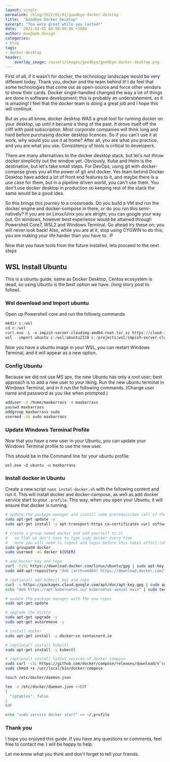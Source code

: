 ```yaml
---
layout: single
permalink: /blog/2022/02/01/goodbye-docker-desktop
title:  "Goodbye Docker Desktop"
excerpt: "You were great while you lasted!"
date:   2022-02-01 00:00:00:00 +1000
author: max@aem.design
categories:
- blog
tags:
- docker-desktop
header:
    overlay_image: /assets/images/goodbye/goodbye-docker-desktop.png
---
```


First of all, if it wasn't for docker, the technology landscape would be very different today. Thank you, docker and the team behind it! I do feel that some technologies that come out as open-source and force other vendors to show their cards. Docker single-handled changed the way a lot of things are done in software development; this is probably an understatement, as it is amazing! I feel that the docker team is doing a great job and I hope this will continue.

But as you all know, docker desktop WAS a great tool for running docker on your desktop, up until it became a thing of the past. It drove itself off the cliff with paid subscription. Most corporate companies will think long and hard before purchasing docker desktop licences. So if you can't use it at work, why would you use it at home? After all, you are what you practice, and you are what you use. Consistency of tools is critical to developers.

There are many alternatives to the docker desktop stack, but let's not throw docker simplicity out the window yet. Obviously, Kube and Helm is the destination, but let's take small steps. For DevOps, using git with docker-compose gives you all the power of git and docker. Yes team behind Docker Desktop have added a lot of front end features to it, and maybe there is a use case for them, but in a pipeline driven world, you can't use them. You don't use docker desktop in production so keeping rest of the stack the same would be a good idea.

So this brings this journey to a crossroads. Do you build a VM and run the docker engine and docker-compose in there, or do you run this semi-natively? If you are on Linux/Unix you are alright; you can google your way out. On windows, however best experience would be attained through Powershell Core7, WSL2 and Windows Terminal. Go ahead try these on; you will never look back! Also, while you are at it, stop using CYGWIN to do this; you are making your life harder than you have to. :P

Now that you have tools from the future installed, lets proceed to the next steps

## WSL Install Ubuntu

This is a ubuntu guide, same as Docker Desktop, Centos ecosystem is dead, so using Ubuntu is the best option we have. (long story post to follow).

### Wsl download and Import ubuntu

Open up Powershell core and run the followig commands.

```powershell
mkdir c:/wsl
cd c:/wsl
curl.exe -L -o impish-server-cloudimg-amd64-root.tar.xz https://cloud-images.ubuntu.com/impish/current/impish-server-cloudimg-amd64-root.tar.xz
wsl --import ubuntu c:/wsl/ubuntu2110 c:/projects/wsl/impish-server-cloudimg-amd64-wsl.rootfs.tar.gz
```

Now you have a ubuntu image in your WSL, you can restart Windows Terminal, and it will appear as a new option.

### Config Ubuntu

Because we did not use MS apx, the new Ubuntu has only a root user; best approach is to add a new user to your liking. Run the new ubuntu terminal in Windows Terminal, and in it run the following commands. (Change user name and password as you like when prompted.)

```bash
adduser -d /home/maxbarrass -m maxbarrass
passwd maxbarrass
addgroup maxbarrass sudo
usermod -aG sudo maxbarrass
```

### Update Windows Terminal Profile

Now that you have a new user in your Ubuntu, you can update your Windows Terminal profile to use the new user.

This should be in the Command line for your ubuntu profile:

```
wsl.exe -d ubuntu -u maxbarrass
```

### Install docker in Ubuntu

Create a new script `nano instal-docker.sh` with the following content and run it. This will install docker and docker-compose, as well as add docker service start to your `.profile`. This way, when you open your Ubuntu, it will ensure that docker is running.

```bash
# update the package manager and install some prerequisites (all of these aren't technically required)
sudo apt-get update -y
sudo apt-get install -y apt-transport-https ca-certificates curl software-properties-common libssl-dev libffi-dev git wget nano

# create a group named docker and add yourself to it
#   so that we don't have to type sudo docker every time
#   note you will need to logout and login before this takes affect (which we do later)
sudo groupadd docker
sudo usermod -aG docker ${USER}

# add Docker key and repo
curl -fsSL https://download.docker.com/linux/ubuntu/gpg | sudo apt-key add -
sudo add-apt-repository "deb [arch=amd64] https://download.docker.com/linux/ubuntu $(lsb_release -cs) stable" -y

# (optional) add kubectl key and repo
curl -s https://packages.cloud.google.com/apt/doc/apt-key.gpg | sudo apt-key add -
echo "deb https://apt.kubernetes.io/ kubernetes-xenial main" | sudo tee /etc/apt/sources.list.d/kubernetes.list

# update the package manager with the new repos
sudo apt-get update

# upgrade the distro
sudo apt-get upgrade -y
sudo apt-get autoremove -y

# install docker
sudo apt-get install -y docker-ce containerd.io

# (optional) install kubectl
sudo apt-get install -y kubectl

# (optional) install latest version of docker compose
sudo curl -sSL https://github.com/docker/compose/releases/download/v`curl -s https://github.com/docker/compose/tags | grep "compose/releases/tag" | sed -r 's|.*([0-9]+\.[0-9]+\.[0-9]+).*|\1|p' | head -n 1`/docker-compose-`uname -s | tr '[:upper:]' '[:lower:]'`-`uname -m` -o /usr/local/bin/docker-compose 
sudo chmod +x /usr/local/bin/docker-compose

touch /etc/docker/daemon.json

tee -a /etc/docker/daemon.json <<EOF
{
  "iptables": false
}
EOF

echo "sudo service docker start" >> ~/.profile
```

### Thank you

I hope you enjoyed this guide. If you have any questions or comments, feel free to contact me. I will be happy to help.

Let me know what you think and don't forget to tell your friends.
